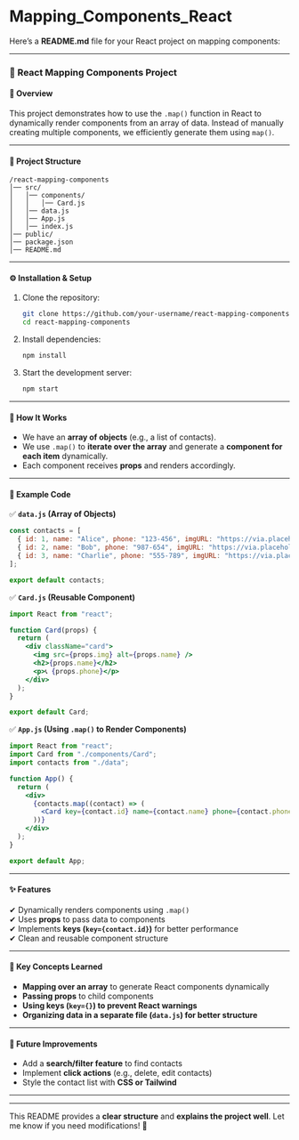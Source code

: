 # Mapping_Components_React
Here’s a **README.md** file for your React project on mapping components:  

---

### **📌 React Mapping Components Project**  

#### **🚀 Overview**  
This project demonstrates how to use the `.map()` function in React to dynamically render components from an array of data. Instead of manually creating multiple components, we efficiently generate them using `map()`.  

---

#### **📂 Project Structure**  
```
/react-mapping-components
│── src/
│   │── components/
│   │   │── Card.js
│   │── data.js
│   │── App.js
│   │── index.js
│── public/
│── package.json
│── README.md
```

---

#### **⚙️ Installation & Setup**  
1. Clone the repository:  
   ```sh
   git clone https://github.com/your-username/react-mapping-components.git
   cd react-mapping-components
   ```
2. Install dependencies:  
   ```sh
   npm install
   ```
3. Start the development server:  
   ```sh
   npm start
   ```

---

#### **📝 How It Works**  
- We have an **array of objects** (e.g., a list of contacts).  
- We use `.map()` to **iterate over the array** and generate a **component for each item** dynamically.  
- Each component receives **props** and renders accordingly.  

---

#### **📌 Example Code**  

✅ **`data.js` (Array of Objects)**  
```js
const contacts = [
  { id: 1, name: "Alice", phone: "123-456", imgURL: "https://via.placeholder.com/150" },
  { id: 2, name: "Bob", phone: "987-654", imgURL: "https://via.placeholder.com/150" },
  { id: 3, name: "Charlie", phone: "555-789", imgURL: "https://via.placeholder.com/150" }
];

export default contacts;
```

✅ **`Card.js` (Reusable Component)**  
```jsx
import React from "react";

function Card(props) {
  return (
    <div className="card">
      <img src={props.img} alt={props.name} />
      <h2>{props.name}</h2>
      <p>📞 {props.phone}</p>
    </div>
  );
}

export default Card;
```

✅ **`App.js` (Using `.map()` to Render Components)**  
```jsx
import React from "react";
import Card from "./components/Card";
import contacts from "./data";

function App() {
  return (
    <div>
      {contacts.map((contact) => (
        <Card key={contact.id} name={contact.name} phone={contact.phone} img={contact.imgURL} />
      ))}
    </div>
  );
}

export default App;
```

---

#### **✨ Features**
✔ Dynamically renders components using `.map()`  
✔ Uses **props** to pass data to components  
✔ Implements **keys (`key={contact.id}`)** for better performance  
✔ Clean and reusable component structure  

---

#### **📌 Key Concepts Learned**
- **Mapping over an array** to generate React components dynamically  
- **Passing props** to child components  
- **Using keys (`key={}`) to prevent React warnings**  
- **Organizing data in a separate file (`data.js`) for better structure**  

---

#### **🎯 Future Improvements**
- Add a **search/filter feature** to find contacts  
- Implement **click actions** (e.g., delete, edit contacts)  
- Style the contact list with **CSS or Tailwind**  

---


---

This README provides a **clear structure** and **explains the project well**. Let me know if you need modifications! 🚀
